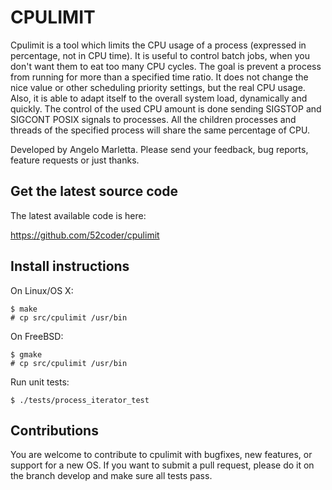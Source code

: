 CPULIMIT
========

Cpulimit is a tool which limits the CPU usage of a process (expressed in percentage, not in CPU time). It is useful to control batch jobs, when you don't want them to eat too many CPU cycles. The goal is prevent a process from running for more than a specified time ratio. It does not change the nice value or other scheduling priority settings, but the real CPU usage. Also, it is able to adapt itself to the overall system load, dynamically and quickly.
The control of the used CPU amount is done sending SIGSTOP and SIGCONT POSIX signals to processes.
All the children processes and threads of the specified process will share the same percentage of CPU.

Developed by Angelo Marletta.
Please send your feedback, bug reports, feature requests or just thanks.


Get the latest source code
--------------------------

The latest available code is here:

https://github.com/52coder/cpulimit


Install instructions
--------------------

On Linux/OS X:

    $ make
    # cp src/cpulimit /usr/bin

On FreeBSD:

    $ gmake
    # cp src/cpulimit /usr/bin

Run unit tests:

    $ ./tests/process_iterator_test


Contributions
-------------

You are welcome to contribute to cpulimit with bugfixes, new features, or support for a new OS.
If you want to submit a pull request, please do it on the branch develop and make sure all tests pass.
